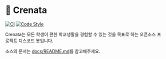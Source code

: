 # 🌲 Crenata

[![CI](https://github.com/team-crescendo/Crenata/actions/workflows/ci.yml/badge.svg?branch=main)](https://github.com/team-crescendo/Crenata/actions/workflows/ci.yml)
[![Code Style](https://img.shields.io/badge/code%20style-black-black)](https://github.com/psf/black)

Crenata는 모든 학생이 편한 학교생활을 경험할 수 있는 것을 목표로 하는 오픈소스 프로젝트 디스코드 봇입니다.

소스의 문서는 [docs/README.md](docs/README.md)를 참고해주세요.

